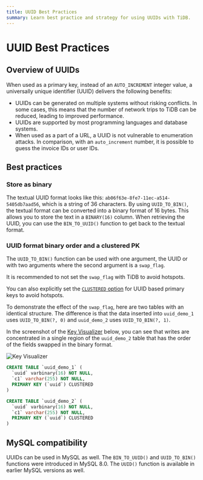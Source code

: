 ```yaml
---
title: UUID Best Practices
summary: Learn best practice and strategy for using UUIDs with TiDB.
---
```


# UUID Best Practices

## Overview of UUIDs

When used as a primary key, instead of an `AUTO_INCREMENT` integer value, a universally unique identifier (UUID) delivers the following benefits:

- UUIDs can be generated on multiple systems without risking conflicts. In some cases, this means that the number of network trips to TiDB can be reduced, leading to improved performance.
- UUIDs are supported by most programming languages and database systems.
- When used as a part of a URL, a UUID is not vulnerable to enumeration attacks. In comparison, with an `auto_increment` number, it is possible to guess the invoice IDs or user IDs.

## Best practices

### Store as binary

The textual UUID format looks like this: `ab06f63e-8fe7-11ec-a514-5405db7aad56`, which is a string of 36 characters. By using `UUID_TO_BIN()`, the textual format can be converted into a binary format of 16 bytes. This allows you to store the text in a `BINARY(16)` column. When retrieving the UUID, you can use the `BIN_TO_UUID()` function to get back to the textual format.

### UUID format binary order and a clustered PK

The `UUID_TO_BIN()` function can be used with one argument, the UUID or with two arguments where the second argument is a `swap_flag`.


<CustomContent platform="tidb-cloud">

It is recommended to not set the `swap_flag` with TiDB to avoid hotspots.

</CustomContent>

You can also explicitly set the [`CLUSTERED` option](/clustered-indexes.md) for UUID based primary keys to avoid hotspots.

To demonstrate the effect of the `swap_flag`, here are two tables with an identical structure. The difference is that the data inserted into `uuid_demo_1` uses `UUID_TO_BIN(?, 0)` and `uuid_demo_2` uses `UUID_TO_BIN(?, 1)`.


<CustomContent platform="tidb-cloud">

In the screenshot of the [Key Visualizer](/tidb-cloud/tune-performance.md#key-visualizer) below, you can see that writes are concentrated in a single region of the `uuid_demo_2` table that has the order of the fields swapped in the binary format.

</CustomContent>

![Key Visualizer](https://download.pingcap.com/images/docs/best-practices/uuid_keyviz.png)

```sql
CREATE TABLE `uuid_demo_1` (
  `uuid` varbinary(16) NOT NULL,
  `c1` varchar(255) NOT NULL,
  PRIMARY KEY (`uuid`) CLUSTERED
)
```

```sql
CREATE TABLE `uuid_demo_2` (
  `uuid` varbinary(16) NOT NULL,
  `c1` varchar(255) NOT NULL,
  PRIMARY KEY (`uuid`) CLUSTERED
)
```

## MySQL compatibility

UUIDs can be used in MySQL as well. The `BIN_TO_UUID()` and `UUID_TO_BIN()` functions were introduced in MySQL 8.0. The `UUID()` function is available in earlier MySQL versions as well.
